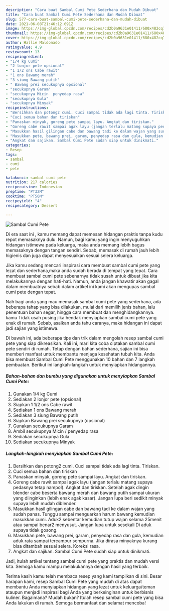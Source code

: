```yaml
---
description: "Cara buat Sambal Cumi Pete Sederhana dan Mudah Dibuat"
title: "Cara buat Sambal Cumi Pete Sederhana dan Mudah Dibuat"
slug: 577-cara-buat-sambal-cumi-pete-sederhana-dan-mudah-dibuat
date: 2021-06-08T21:46:12.691Z
image: https://img-global.cpcdn.com/recipes/cd2b0a9631e01411/680x482cq70/sambal-cumi-pete-foto-resep-utama.jpg
thumbnail: https://img-global.cpcdn.com/recipes/cd2b0a9631e01411/680x482cq70/sambal-cumi-pete-foto-resep-utama.jpg
cover: https://img-global.cpcdn.com/recipes/cd2b0a9631e01411/680x482cq70/sambal-cumi-pete-foto-resep-utama.jpg
author: Hallie Maldonado
ratingvalue: 4.9
reviewcount: 13
recipeingredient:
- "1/4 kg Cumi"
- "2 lonjor pete opsional"
- "1 1/2 ons Cabe rawit"
- "1 ons Bawang merah"
- "3 siung Bawang putih"
- " Bawang prei secukupnya opsional"
- "secukupnya Garam"
- "secukupnya Micin  penyedap rasa"
- "secukupnya Gula"
- "secukupnya Minyak"
recipeinstructions:
- "Bersihkan dan potong2 cumi. Cuci sampai tidak ada lagi tinta. Tiriskan."
- "Cuci semua bahan dan tiriskan"
- "Panaskan minyak, goreng pete sampai layu. Angkat dan tiriskan."
- "Goreng cabe rawit sampai agak layu (jangan terlalu matang supaya pedasnya tetap nampol). Angkat dan tiriskan. Setelah agak dingin blender cabe beserta bawang merah dan bawang putih sampai ukuran yang diinginkan (lebih enak agak kasar). Jangan lupa beri sedikit minyak supaya lebih mudah diblender."
- "Masukkan hasil gilingan cabe dan bawang tadi ke dalam wajan yang sudah panas. Tunggu sampai menguarkan harum bawang kemudian masukkan cumi. Aduk2 sebentar kemudian tutup wajan selama 25menit atau sampai benar2 menyusut. Jangan lupa untuk sesekali Di aduk supaya tidak gosong."
- "Masukkan pete, bawang prei, garam, penyedap rasa dan gula, kemudian aduk rata sampai tercampur sempurna. Jika dirasa minyaknya kurang bisa ditambah sesuai selera. Koreksi rasa."
- "Angkat dan sajikan. Sambal Cumi Pete sudah siap untuk dinikmati."
categories:
- Resep
tags:
- sambal
- cumi
- pete

katakunci: sambal cumi pete 
nutrition: 217 calories
recipecuisine: Indonesian
preptime: "PT32M"
cooktime: "PT56M"
recipeyield: "4"
recipecategory: Dessert

---
```



![Sambal Cumi Pete](https://img-global.cpcdn.com/recipes/cd2b0a9631e01411/680x482cq70/sambal-cumi-pete-foto-resep-utama.jpg)

Di era  saat ini , kamu memang dapat memesan hidangan praktis tanpa kudu repot memasaknya dulu. Namun, bagi kamu yang ingin menyuguhkan hidangan istimewa pada keluarga, maka anda memang lebih bagus memasaknya dengan tangan sendiri. Sebab, memasak di rumah jauh lebih higienis dan juga dapat menyesuaikan sesuai selera keluarga.

Jika kamu sedang mencari inspirasi cara membuat sambal cumi pete yang lezat dan sederhana,maka anda sudah berada di tempat yang tepat. Cara membuat sambal cumi pete  sebenarnya tidak susah untuk dibuat jika kita melakukannya dengan hati-hati. Namun, anda jangan khawatir akan gagal dalam membuatnya 
sebab dalam artikel ini kami akan mengupas sambal cumi pete dengan tepat.  



Nah bagi anda yang mau memasak sambal cumi pete yang sederhana, ada beberapa tahap yang bisa dilakukan, mulai dari memilih jenis bahan, lalu penentuan bahan segar, hingga cara membuat dan menghidangkannya. kamu Tidak usah pusing jika hendak menyiapkan sambal cumi pete yang enak di rumah. Sebab, asalkan anda  tahu caranya, maka hidangan ini dapat jadi sajian yang istimewa.

Di bawah ini, ada beberapa tips dan trik dalam mengolah resep sambal cumi pete yang siap dikreasikan. Kali ini, mari kita coba ciptakan sambal cumi pete sendiri di rumah. Tetap dengan bahan sederhana, sajian ini bisa memberi manfaat untuk membantu menjaga kesehatan tubuh kita. Anda bisa membuat Sambal Cumi Pete menggunakan 10 bahan dan 7 langkah pembuatan. Berikut ini langkah-langkah untuk menyiapkan hidangannya.

<!--inarticleads1-->

##### Bahan-bahan dan bumbu yang digunakan untuk menyiapkan Sambal Cumi Pete:

1. Gunakan 1/4 kg Cumi
1. Sediakan 2 lonjor pete (opsional)
1. Siapkan 1 1/2 ons Cabe rawit
1. Sediakan 1 ons Bawang merah
1. Sediakan 3 siung Bawang putih
1. Siapkan  Bawang prei secukupnya (opsional)
1. Gunakan secukupnya Garam
1. Ambil secukupnya Micin / penyedap rasa
1. Sediakan secukupnya Gula
1. Sediakan secukupnya Minyak




<!--inarticleads2-->

##### Langkah-langkah menyiapkan Sambal Cumi Pete:

1. Bersihkan dan potong2 cumi. Cuci sampai tidak ada lagi tinta. Tiriskan.
1. Cuci semua bahan dan tiriskan
1. Panaskan minyak, goreng pete sampai layu. Angkat dan tiriskan.
1. Goreng cabe rawit sampai agak layu (jangan terlalu matang supaya pedasnya tetap nampol). Angkat dan tiriskan. Setelah agak dingin blender cabe beserta bawang merah dan bawang putih sampai ukuran yang diinginkan (lebih enak agak kasar). Jangan lupa beri sedikit minyak supaya lebih mudah diblender.
1. Masukkan hasil gilingan cabe dan bawang tadi ke dalam wajan yang sudah panas. Tunggu sampai menguarkan harum bawang kemudian masukkan cumi. Aduk2 sebentar kemudian tutup wajan selama 25menit atau sampai benar2 menyusut. Jangan lupa untuk sesekali Di aduk supaya tidak gosong.
1. Masukkan pete, bawang prei, garam, penyedap rasa dan gula, kemudian aduk rata sampai tercampur sempurna. Jika dirasa minyaknya kurang bisa ditambah sesuai selera. Koreksi rasa.
1. Angkat dan sajikan. Sambal Cumi Pete sudah siap untuk dinikmati.




Jadi, itulah artikel tentang  sambal cumi pete  yang praktis dan mudah versi kita. Semoga kamu mampu melakukannya dengan hasil yang terbaik. 

Terima kasih kamu telah membaca resep yang kami tampilkan di sini. Besar harapan kami, resep  Sambal Cumi Pete yang mudah di atas dapat membantu Anda menyiapkan hidangan yang lezat untuk keluarga/teman ataupun menjadi inspirasi bagi Anda yang berkeinginan untuk berbisnis kuliner. Bagaimana? Mudah bukan? Itulah resep sambal cumi pete yang bisa Anda lakukan di rumah. Semoga bermanfaat dan selamat mencoba!

